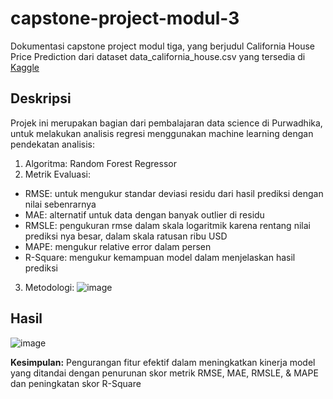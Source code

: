 # capstone-project-modul-3

Dokumentasi capstone project modul tiga, yang berjudul California House Price Prediction dari dataset data_california_house.csv yang tersedia di [Kaggle](https://www.kaggle.com/datasets/camnugent/california-housing-prices)

## Deskripsi
Projek ini merupakan bagian dari pembalajaran data science di Purwadhika, untuk melakukan analisis regresi menggunakan machine learning dengan pendekatan analisis:
1. Algoritma: Random Forest Regressor
2. Metrik Evaluasi:
  - RMSE: untuk mengukur standar deviasi residu dari hasil prediksi dengan nilai sebenrarnya
  - MAE: alternatif untuk data dengan banyak outlier di residu
  - RMSLE: pengukuran rmse dalam skala logaritmik karena rentang nilai prediksi nya besar, dalam skala ratusan ribu USD
  - MAPE: mengukur relative error dalam persen
  - R-Square: mengukur kemampuan model dalam menjelaskan hasil prediksi
 3. Metodologi:
  ![image](https://user-images.githubusercontent.com/36106884/186903919-dd6357a5-0d64-45dd-91c7-4a82d425455a.png)
 
 ## Hasil
 ![image](https://user-images.githubusercontent.com/36106884/186905218-02e267aa-0dec-4446-8a0d-f8233c002e35.png)

**Kesimpulan:** Pengurangan fitur efektif dalam meningkatkan kinerja model yang ditandai dengan penurunan skor metrik RMSE, MAE, RMSLE, & MAPE dan peningkatan skor R-Square
